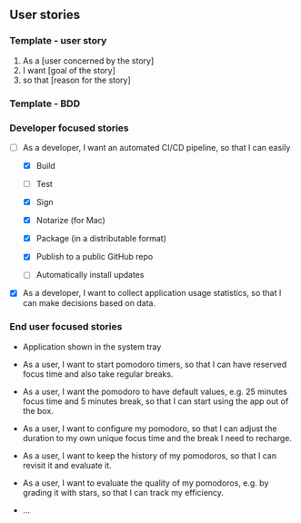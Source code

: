 
## User stories

### Template - user story

1.  As a [user concerned by the story]
2.  I want [goal of the story]
3.  so that [reason for the story]

### Template - BDD



### Developer focused stories

- [ ] As a developer, I want an automated CI/CD pipeline, so that I can easily
  - [x] Build
  - [ ] Test
  - [x] Sign
  - [x] Notarize (for Mac)
  - [x] Package (in a distributable format)
  - [x] Publish to a public GitHub repo
  - [ ] Automatically install updates


- [x] As a developer, I want to collect application usage statistics, so that I can make decisions based on data.

### End user focused stories

- Application shown in the system tray

- As a user, I want to start pomodoro timers, so that I can have reserved focus time and also take regular breaks.
- As a user, I want the pomodoro to have default values, e.g. 25 minutes focus time and 5 minutes break, so that I can start using the app out of the box.
- As a user, I want to configure my pomodoro, so that I can adjust the duration to my own unique focus time and the break I need to recharge.
- As a user, I want to keep the history of my pomodoros, so that I can revisit it and evaluate it.
- As a user, I want to evaluate the quality of my pomodoros, e.g. by grading it with stars, so that I can track my efficiency.
- ...